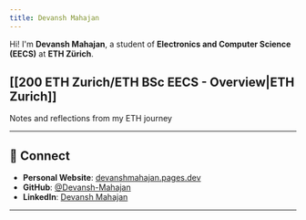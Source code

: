 ```yaml
---
title: Devansh Mahajan
---
```

Hi! I'm **Devansh Mahajan**, a student of **Electronics and Computer Science (EECS)** at **ETH Zürich**.  

## [[200 ETH Zurich/ETH BSc EECS - Overview|ETH Zurich]]
Notes and reflections from my ETH journey 


---
## 🔗 Connect

- **Personal Website**: [devanshmahajan.pages.dev](https://devanshmahajan.pages.dev)
- **GitHub**: [@Devansh-Mahajan](https://github.com/Devansh-Mahajan)
- **LinkedIn**: [Devansh Mahajan](https://www.linkedin.com/in/devansh-mahajan-2b2b99185/)

---
